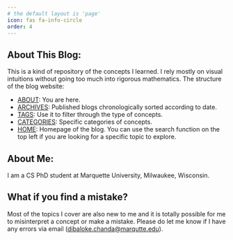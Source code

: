 ```yaml
---
# the default layout is 'page'
icon: fas fa-info-circle
order: 4
---
```


## About This Blog:

This is a kind of repository of the concepts I learned. I rely mostly on visual intuitions without going too much into rigorous mathematics. The structure of the blog website:

- [ABOUT](https://dibalokechanda.github.io/about/): You are here.
- [ARCHIVES](https://dibalokechanda.github.io/archives/): Published blogs chronologically sorted according to date.
- [TAGS](https://dibalokechanda.github.io/tags/): Use it to filter through the type of concepts.
- [CATEGORIES](https://dibalokechanda.github.io/categories/fundamentals/): Specific categories of concepts. 
- [HOME](https://dibalokechanda.github.io/): Homepage of the blog. You can use the search function on the top left if you are looking for a specific topic to explore.


## About Me:

I am a CS PhD student at Marquette University, Milwaukee, Wisconsin.

## What if you find a mistake?

Most of the topics I cover are also new to me and it is totally possible for me to misinterpret a concept or make a mistake. Please do let me know if I have any errors via email (dibaloke.chanda@marqutte.edu).

